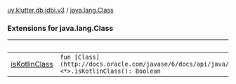 [uy.klutter.db.jdbi.v3](../index.md) / [java.lang.Class](.)


### Extensions for java.lang.Class

|&nbsp;|&nbsp;|
|---|---|
| [isKotlinClass](is-kotlin-class.md) | `fun [Class](http://docs.oracle.com/javase/6/docs/api/java/lang/Class.html)<*>.isKotlinClass(): Boolean` |
